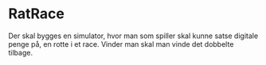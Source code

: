 # RatRace
Der skal bygges en simulator, hvor man som spiller skal kunne satse digitale penge på, en rotte i et race. Vinder man skal man vinde det dobbelte tilbage.
